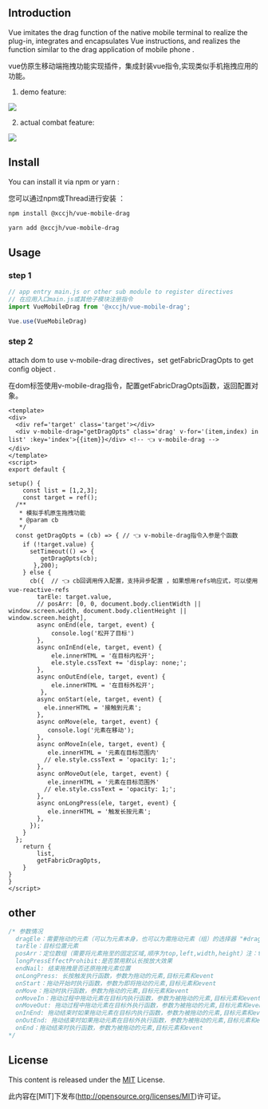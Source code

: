 ## Introduction

Vue imitates the drag function of the native mobile terminal to realize the plug-in, integrates and encapsulates Vue instructions, and realizes the function similar to the drag application of mobile phone .

vue仿原生移动端拖拽功能实现插件，集成封装vue指令,实现类似手机拖拽应用的功能。

1. demo feature:

![](https://xccjhzjh.oss-cn-hongkong.aliyuncs.com/xccjh-images/drag-demo.gif)

2. actual combat feature:

![](https://xccjhzjh.oss-cn-hongkong.aliyuncs.com/xccjh-images/drag.gif)

## Install

You can install it via npm or yarn :

您可以通过npm或Thread进行安装 ：

```html
npm install @xccjh/vue-mobile-drag

yarn add @xccjh/vue-mobile-drag
```

## Usage

### step 1

```js 
// app entry main.js or other sub module to register directives
// 在应用入口main.js或其他子模块注册指令
import VueMobileDrag from '@xccjh/vue-mobile-drag';

Vue.use(VueMobileDrag)
```

### step 2

attach dom to use v-mobile-drag directives，set getFabricDragOpts to get config object .

在dom标签使用v-mobile-drag指令，配置getFabricDragOpts函数，返回配置对象。
```vue
<template>
<div>
  <div ref='target' class='target'></div>
  <div v-mobile-drag="getDragOpts" class='drag' v-for='(item,index) in list' :key='index'>{{item}}</div> <!-- 👈 v-mobile-drag -->
</div>
</template>
<script>
export default {

setup() {
    const list = [1,2,3];
    const target = ref();
  /**
   * 模拟手机原生拖拽功能
   * @param cb
   */
  const getDragOpts = (cb) => { // 👈 v-mobile-drag指令入参是个函数
    if (!target.value) {
      setTimeout(() => {
         getDragOpts(cb);
       },200);
    } else {
      cb({  // 👈 cb回调用传入配置，支持异步配置 ，如果想用refs响应式，可以使用vue-reactive-refs
        tarEle: target.value,
        // posArr: [0, 0, document.body.clientWidth || window.screen.width, document.body.clientHeight || window.screen.height],
        async onEnd(ele, target, event) {
            console.log('松开了目标')
        },
        async onInEnd(ele, target, event) {
            ele.innerHTML = '在目标内松开';
            ele.style.cssText += 'display: none;';
        },
        async onOutEnd(ele, target, event) {
            ele.innerHTML = '在目标外松开';
         },
        async onStart(ele, target, event) {
          ele.innerHTML = '接触到元素';
        },
        async onMove(ele, target, event) {
           console.log('元素在移动');
        },
        async onMoveIn(ele, target, event) {
           ele.innerHTML = '元素在目标范围内'
          // ele.style.cssText = 'opacity: 1;';
        },
        async onMoveOut(ele, target, event) {
           ele.innerHTML = '元素在目标范围外'
          // ele.style.cssText = 'opacity: 1;';
        },
        async onLongPress(ele, target, event) {
           ele.innerHTML = '触发长按元素';
        },
      });
    }
  };
    return {
        list,
        getFabricDragOpts,
    }
}
}
</script>
```
## other

```js
/* 参数情况
  dragEle：需要拖动的元素（可以为元素本身，也可以为需拖动元素（组）的选择器 "#drag" or ".drag"， 可以是一组的元素）
  tarEle：目标位置元素
  posArr：定位数组（需要将元素拖至的固定区域,顺序为top,left,width,height）注：tarEle与posArr设置一个即可，两个同时设置则以tarEle为主
  longPressEffectProhibit:是否禁用默认长按放大效果
  endNail: 结束拖拽是否还原拖拽元素位置
  onLongPress: 长按触发执行函数，参数为拖动的元素,目标元素和event
  onStart：拖动开始时执行函数，参数为即将拖动的元素,目标元素和event
  onMove：拖动时执行函数，参数为拖动的元素,目标元素和event
  onMoveIn：拖动过程中拖动元素在目标内执行函数，参数为被拖动的元素,目标元素和event
  onMoveOut: 拖动过程中拖动元素在目标外执行函数，参数为被拖动的元素,目标元素和event
  onInEnd: 拖动结束时如果拖动元素在目标内执行函数，参数为被拖动的元素,目标元素和event
  onOutEnd: 拖动结束时如果拖动元素在目标外执行函数，参数为被拖动的元素,目标元素和event
  onEnd：拖动结束时执行函数，参数为被拖动的元素,目标元素和event
*/
```

## License

This content is released under the [MIT](http://opensource.org/licenses/MIT) License.

此内容在[MIT]下发布(http://opensource.org/licenses/MIT)许可证。
